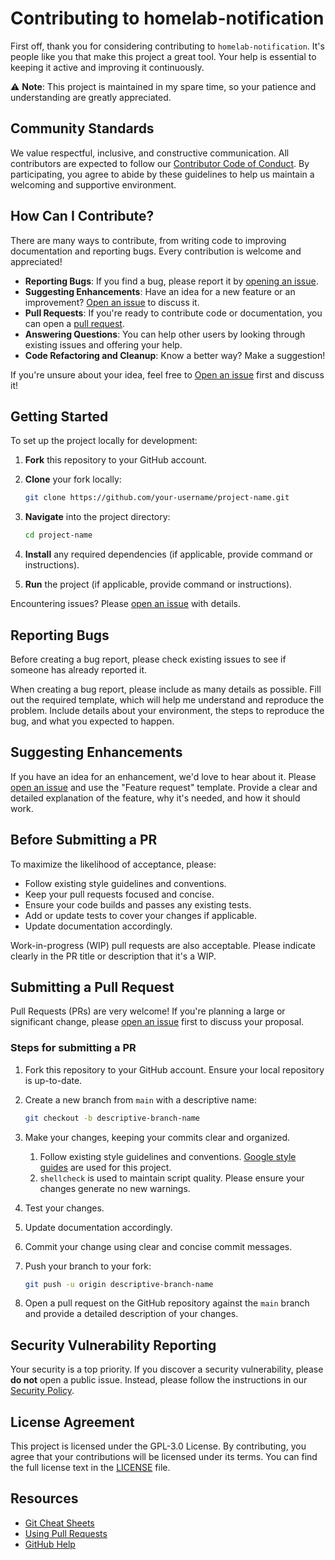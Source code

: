 # Contributing to homelab-notification

[code-of-conduct]: CODE_OF_CONDUCT.md
[security-policy]: SECURITY.md
[license]: LICENSE.md
[new-issue]: https://github.com/Racerx323/homelab-notification/issues/new/choose
[pull-requests]: https://github.com/Racerx323/homelab-notification/pulls
[style-guide]: https://google.github.io/styleguide/

First off, thank you for considering contributing to `homelab-notification`. It's people like you that make this project a great tool. Your help is essential to keeping it active and improving it continuously.

⚠️ **Note**: This project is maintained in my spare time, so your patience and understanding are greatly appreciated.

## Community Standards

We value respectful, inclusive, and constructive communication. All contributors are expected to follow our [Contributor Code of Conduct][code-of-conduct]. By participating, you agree to abide by these guidelines to help us maintain a welcoming and supportive environment.

## How Can I Contribute?

There are many ways to contribute, from writing code to improving documentation and reporting bugs. Every contribution is welcome and appreciated!

- **Reporting Bugs**: If you find a bug, please report it by [opening an issue][new-issue].
- **Suggesting Enhancements**: Have an idea for a new feature or an improvement? [Open an issue][new-issue] to discuss it.
- **Pull Requests**: If you're ready to contribute code or documentation, you can open a [pull request][pull-requests].
- **Answering Questions**: You can help other users by looking through existing issues and offering your help.
- **Code Refactoring and Cleanup**: Know a better way? Make a suggestion!

If you're unsure about your idea, feel free to [Open an issue][new-issue] first and discuss it!

## Getting Started

To set up the project locally for development:

1. **Fork** this repository to your GitHub account.
2. **Clone** your fork locally:

   ```bash
   git clone https://github.com/your-username/project-name.git
   ```

3. **Navigate** into the project directory:

   ```bash
   cd project-name
   ```

4. **Install** any required dependencies (if applicable, provide command or instructions).
5. **Run** the project (if applicable, provide command or instructions).

Encountering issues? Please [open an issue][new-issue] with details.

## Reporting Bugs

Before creating a bug report, please check existing issues to see if someone has already reported it.

When creating a bug report, please include as many details as possible. Fill out the required template, which will help me understand and reproduce the problem. Include details about your environment, the steps to reproduce the bug, and what you expected to happen.

## Suggesting Enhancements

If you have an idea for an enhancement, we'd love to hear about it. Please [open an issue][new-issue] and use the "Feature request" template. Provide a clear and detailed explanation of the feature, why it's needed, and how it should work.

## Before Submitting a PR

To maximize the likelihood of acceptance, please:

- Follow existing style guidelines and conventions.
- Keep your pull requests focused and concise.
- Ensure your code builds and passes any existing tests.
- Add or update tests to cover your changes if applicable.
- Update documentation accordingly.

Work-in-progress (WIP) pull requests are also acceptable. Please indicate clearly in the PR title or description that it's a WIP.

## Submitting a Pull Request

Pull Requests (PRs) are very welcome! If you're planning a large or significant change, please [open an issue][new-issue] first to discuss your proposal.

### Steps for submitting a PR

1. Fork this repository to your GitHub account. Ensure your local repository is up-to-date.
2. Create a new branch from `main` with a descriptive name:

   ```bash
   git checkout -b descriptive-branch-name
   ```

3. Make your changes, keeping your commits clear and organized.
   1. Follow existing style guidelines and conventions. [Google style guides][style-guide] are used for this project.
   2. `shellcheck` is used to maintain script quality. Please ensure your changes generate no new warnings.
4. Test your changes.
5. Update documentation accordingly.
6. Commit your change using clear and concise commit messages.
7. Push your branch to your fork:

   ```bash
   git push -u origin descriptive-branch-name
   ```

8. Open a pull request on the GitHub repository against the `main` branch and provide a detailed description of your changes.

## Security Vulnerability Reporting

Your security is a top priority. If you discover a security vulnerability, please **do not** open a public issue. Instead, please follow the instructions in our [Security Policy][security-policy].

## License Agreement

This project is licensed under the GPL-3.0 License. By contributing, you agree that your contributions will be licensed under its terms. You can find the full license text in the [LICENSE][license] file.

## Resources

- [Git Cheat Sheets](https://training.github.com/)
- [Using Pull Requests](https://docs.github.com/articles/about-pull-requests/)
- [GitHub Help](https://docs.github.com/)
